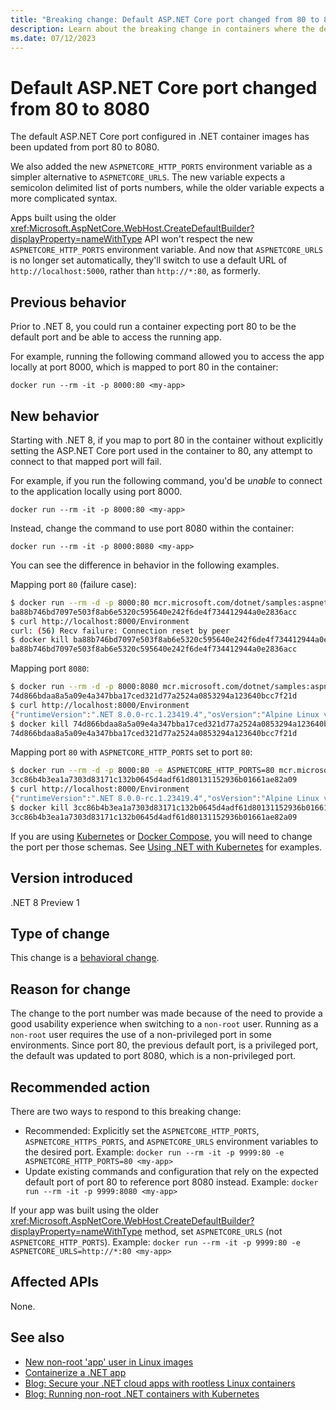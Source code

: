 ```yaml
---
title: "Breaking change: Default ASP.NET Core port changed from 80 to 8080"
description: Learn about the breaking change in containers where the default ASP.NET Core port changed from 80 to 8080.
ms.date: 07/12/2023
---
```

# Default ASP.NET Core port changed from 80 to 8080

The default ASP.NET Core port configured in .NET container images has been updated from port 80 to 8080.

We also added the new `ASPNETCORE_HTTP_PORTS` environment variable as a simpler alternative to `ASPNETCORE_URLS`. The new variable expects a semicolon delimited list of ports numbers, while the older variable expects a more complicated syntax.

Apps built using the older <xref:Microsoft.AspNetCore.WebHost.CreateDefaultBuilder?displayProperty=nameWithType> API won't respect the new `ASPNETCORE_HTTP_PORTS` environment variable. And now that `ASPNETCORE_URLS` is no longer set automatically, they'll switch to use a default URL of `http://localhost:5000`, rather than `http://*:80`, as formerly.

## Previous behavior

Prior to .NET 8, you could run a container expecting port 80 to be the default port and be able to access the running app.

For example, running the following command allowed you to access the app locally at port 8000, which is mapped to port 80 in the container:

`docker run --rm -it -p 8000:80 <my-app>`

## New behavior

Starting with .NET 8, if you map to port 80 in the container without explicitly setting the ASP.NET Core port used in the container to 80, any attempt to connect to that mapped port will fail.

For example, if you run the following command, you'd be _unable_ to connect to the application locally using port 8000.

`docker run --rm -it -p 8000:80 <my-app>`

Instead, change the command to use port 8080 within the container:

`docker run --rm -it -p 8000:8080 <my-app>`

You can see the difference in behavior in the following examples.

Mapping port `80` (failure case):

```bash
$ docker run --rm -d -p 8000:80 mcr.microsoft.com/dotnet/samples:aspnetapp
ba88b746bd7097e503f8ab6e5320c595640e242f6de4f734412944a0e2836acc
$ curl http://localhost:8000/Environment
curl: (56) Recv failure: Connection reset by peer
$ docker kill ba88b746bd7097e503f8ab6e5320c595640e242f6de4f734412944a0e2836acc
ba88b746bd7097e503f8ab6e5320c595640e242f6de4f734412944a0e2836acc
```

Mapping port `8080`:

```bash
$ docker run --rm -d -p 8000:8080 mcr.microsoft.com/dotnet/samples:aspnetapp
74d866bdaa8a5a09e4a347bba17ced321d77a2524a0853294a123640bcc7f21d
$ curl http://localhost:8000/Environment
{"runtimeVersion":".NET 8.0.0-rc.1.23419.4","osVersion":"Alpine Linux v3.18","osArchitecture":"Arm64","user":"root","processorCount":4,"totalAvailableMemoryBytes":4123820032,"memoryLimit":0,"memoryUsage":30081024,"hostName":"74d866bdaa8a"}
$ docker kill 74d866bdaa8a5a09e4a347bba17ced321d77a2524a0853294a123640bcc7f21d
74d866bdaa8a5a09e4a347bba17ced321d77a2524a0853294a123640bcc7f21d
```

Mapping port `80` with `ASPNETCORE_HTTP_PORTS` set to port `80`:

```bash
$ docker run --rm -d -p 8000:80 -e ASPNETCORE_HTTP_PORTS=80 mcr.microsoft.com/dotnet/samples:aspnetapp
3cc86b4b3ea1a7303d83171c132b0645d4adf61d80131152936b01661ae82a09
$ curl http://localhost:8000/Environment
{"runtimeVersion":".NET 8.0.0-rc.1.23419.4","osVersion":"Alpine Linux v3.18","osArchitecture":"Arm64","user":"root","processorCount":4,"totalAvailableMemoryBytes":4123820032,"memoryLimit":0,"memoryUsage":95383552,"hostName":"3cc86b4b3ea1"}
$ docker kill 3cc86b4b3ea1a7303d83171c132b0645d4adf61d80131152936b01661ae82a09
3cc86b4b3ea1a7303d83171c132b0645d4adf61d80131152936b01661ae82a09
```

If you are using [Kubernetes](https://kubernetes.io/docs/tutorials/services/connect-applications-service/) or [Docker Compose](https://docs.docker.com/compose/compose-file/05-services/#ports), you will need to change the port per those schemas. See [Using .NET with Kubernetes](https://github.com/dotnet/dotnet-docker/blob/main/samples/kubernetes/README.md) for examples.

## Version introduced

.NET 8 Preview 1

## Type of change

This change is a [behavioral change](../../categories.md#behavioral-change).

## Reason for change

The change to the port number was made because of the need to provide a good usability experience when switching to a `non-root` user. Running as a `non-root` user requires the use of a non-privileged port in some environments. Since port 80, the previous default port, is a privileged port, the default was updated to port 8080, which is a non-privileged port.

## Recommended action

There are two ways to respond to this breaking change:

- Recommended: Explicitly set the `ASPNETCORE_HTTP_PORTS`, `ASPNETCORE_HTTPS_PORTS`, and `ASPNETCORE_URLS` environment variables to the desired port. Example: `docker run --rm -it -p 9999:80 -e ASPNETCORE_HTTP_PORTS=80 <my-app>`
- Update existing commands and configuration that rely on the expected default port of port 80 to reference port 8080 instead. Example: `docker run --rm -it -p 9999:8080 <my-app>`

If your app was built using the older <xref:Microsoft.AspNetCore.WebHost.CreateDefaultBuilder?displayProperty=nameWithType> method, set `ASPNETCORE_URLS` (not `ASPNETCORE_HTTP_PORTS`). Example: `docker run --rm -it -p 9999:80 -e ASPNETCORE_URLS=http://*:80 <my-app>`

## Affected APIs

None.

## See also

- [New non-root 'app' user in Linux images](app-user.md)
- [Containerize a .NET app](../../../docker/publish-as-container.md)
- [Blog: Secure your .NET cloud apps with rootless Linux containers](https://devblogs.microsoft.com/dotnet/securing-containers-with-rootless/#switching-to-port-8080)
- [Blog: Running non-root .NET containers with Kubernetes](https://devblogs.microsoft.com/dotnet/running-nonroot-kubernetes-with-dotnet/)
